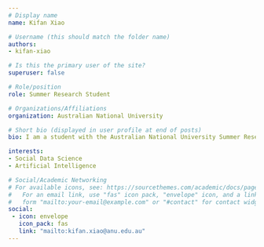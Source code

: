```yaml
---
# Display name
name: Kifan Xiao

# Username (this should match the folder name)
authors:
- kifan-xiao

# Is this the primary user of the site?
superuser: false

# Role/position
role: Summer Research Student

# Organizations/Affiliations
organization: Australian National University

# Short bio (displayed in user profile at end of posts)
bio: I am a student with the Australian National University Summer Research Program supervised by Dr. Marian-Andre Rizoiu and Quyu Kong. 

interests:
- Social Data Science
- Artificial Intelligence

# Social/Academic Networking
# For available icons, see: https://sourcethemes.com/academic/docs/page-builder/#icons
#   For an email link, use "fas" icon pack, "envelope" icon, and a link in the
#   form "mailto:your-email@example.com" or "#contact" for contact widget.
social:
 - icon: envelope
   icon_pack: fas
   link: "mailto:kifan.xiao@anu.edu.au"
---
```

